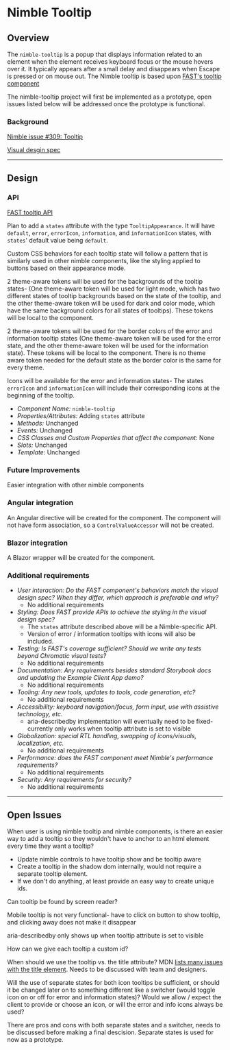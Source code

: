 # Nimble Tooltip

## Overview

The `nimble-tooltip` is a popup that displays information related to an element when the element receives keyboard focus or the mouse hovers over it. It typically appears after a small delay and disappears when Escape is pressed or on mouse out. The Nimble tooltip is based upon [FAST's tooltip component](https://github.com/microsoft/fast/tree/master/packages/web-components/fast-foundation/src/tooltip)

The nimble-tooltip project will first be implemented as a prototype, open issues listed below will be addressed once the prototype is functional.

### Background

[Nimble issue #309: Tooltip](https://github.com/ni/nimble/issues/309)

[Visual desgin spec](https://xd.adobe.com/view/8ce280ab-1559-4961-945c-182955c7780b-d9b1/screen/044414d7-1714-40f2-9679-2ce2c8202d1c/specs/)

---

## Design

### API

[FAST tooltip API](https://github.com/microsoft/fast/blob/de7f234ef871204fcac2b5df59433d919809341d/packages/web-components/fast-foundation/src/tooltip/tooltip.spec.md)

Plan to add a `states` attribute with the type `TooltipAppearance`. It will have `default`, `error`, `errorIcon`, `information`, and `informationIcon` states, with `states`' default value being `default`.

Custom CSS behaviors for each tooltip state will follow a pattern that is similarly used in other nimble components, like the styling applied to buttons based on their appearance mode.

2 theme-aware tokens will be used for the backgrounds of the tooltip states- (One theme-aware token will be used for light mode, which has two different states of tooltip backgrounds based on the state of the tooltip, and the other theme-aware token will be used for dark and color mode, which have the same background colors for all states of tooltips). These tokens will be local to the component.

2 theme-aware tokens will be used for the border colors of the error and information tooltip states (One theme-aware token will be used for the error state, and the other theme-aware token will be used for the information state). These tokens will be local to the component. There is no theme aware token needed for the default state as the border color is the same for every theme.

Icons will be available for the error and information states- The states `errorIcon` and `informationIcon` will include their corresponding icons at the beginning of the tooltip.

-   _Component Name:_ `nimble-tooltip`
-   _Properties/Attributes:_ Adding `states` attribute
-   _Methods:_ Unchanged
-   _Events:_ Unchanged
-   _CSS Classes and Custom Properties that affect the component:_ None
-   _Slots:_ Unchanged
-   _Template:_ Unchanged

### Future Improvements

Easier integration with other nimble components

### Angular integration

An Angular directive will be created for the component. The component will not have form association, so a `ControlValueAccessor` will not be created.

### Blazor integration

A Blazor wrapper will be created for the component.

### Additional requirements

-   _User interaction: Do the FAST component's behaviors match the visual design spec? When they differ, which approach is preferable and why?_
    -   No additional requirements
-   _Styling: Does FAST provide APIs to achieve the styling in the visual design spec?_
    -   The `states` attribute described above will be a Nimble-specific API.
    -   Version of error / information tooltips with icons will also be included.
-   _Testing: Is FAST's coverage sufficient? Should we write any tests beyond Chromatic visual tests?_
    -   No additional requirements
-   _Documentation: Any requirements besides standard Storybook docs and updating the Example Client App demo?_
    -   No additional requirements
-   _Tooling: Any new tools, updates to tools, code generation, etc?_
    -   No additional requirements
-   _Accessibility: keyboard navigation/focus, form input, use with assistive technology, etc._
    -   aria-describedby implementation will eventually need to be fixed- currently only works when tooltip attribute is set to visible
-   _Globalization: special RTL handling, swapping of icons/visuals, localization, etc._
    -   No additional requirements
-   _Performance: does the FAST component meet Nimble's performance requirements?_
    -   No additional requirements
-   _Security: Any requirements for security?_
    -   No additional requirements

---

## Open Issues

When user is using nimble tooltip and nimble components, is there an easier way to add a tooltip so they wouldn't have to anchor to an html element every time they want a tooltip?

-   Update nimble controls to have tooltip show and be tooltip aware
-   Create a tooltip in the shadow dom internally, would not require a separate tooltip element.
-   If we don't do anything, at least provide an easy way to create unique ids.

Can tooltip be found by screen reader?

Mobile tooltip is not very functional- have to click on button to show tooltip, and clicking away does not make it disappear

aria-describedby only shows up when tooltip attribute is set to visible

How can we give each tooltip a custom id?

When should we use the tooltip vs. the title attribute? MDN [lists many issues with the title element](https://developer.mozilla.org/en-US/docs/Web/HTML/Global_attributes/title#accessibility_concerns). Needs to be discussed with team and designers.

Will the use of separate states for both icon tooltips be sufficient, or should it be changed later on to something different like a switcher (would toggle icon on or off for error and information states)? Would we allow / expect the client to provide or choose an icon, or will the error and info icons always be used?

There are pros and cons with both separate states and a switcher, needs to be discussed before making a final descision. Separate states is used for now as a prototype.
